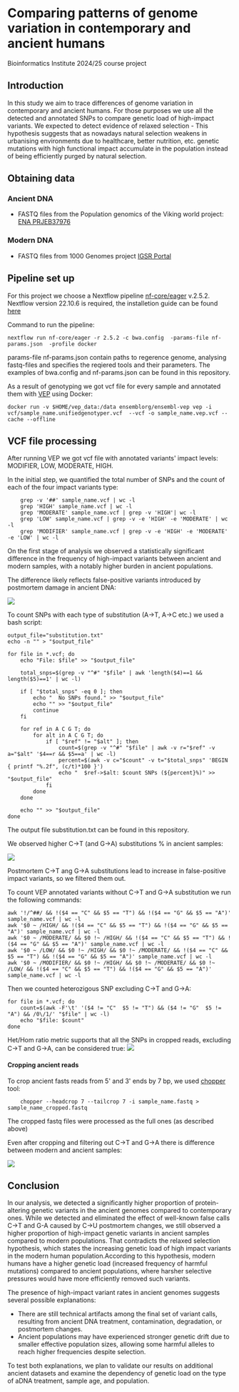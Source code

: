 # Comparing patterns of genome variation in contemporary and ancient humans
Bioinformatics Institute 2024/25 course project

## Introduction

In this study we aim to trace differences of genome variation in contemporary and ancient humans. For those purposes we use all the detected and annotated SNPs to compare genetic load of high-impact variants. We expected to detect evidence of relaxed selection -  This hypothesis suggests that as nowadays natural selection weakens in urbanising environments due to healthcare, better nutrition, etc. genetic mutations  with high functional impact accumulate in the population instead of being efficiently purged by natural selection.

## Obtaining data

### Ancient DNA
- FASTQ files from the Population genomics of the Viking world project: [ENA PRJEB37976](https://www.ebi.ac.uk/ena/browser/view/PRJEB37976)
### Modern DNA
- FASTQ files from 1000 Genomes project [IGSR Portal](https://www.internationalgenome.org/data-portal/sample)

## Pipeline set up

For this project we choose a Nextflow pipeline [nf-core/eager](https://nf-co.re/eager/2.5.2) v.2.5.2.
Nextflow version 22.10.6 is required, the installetion guide can be found [here](https://www.nextflow.io/docs/latest/install.html#installation.)

Command to run the pipeline:

    nextflow run nf-core/eager -r 2.5.2 -c bwa.config  -params-file nf-params.json  -profile docker

params-file nf-params.json contain paths to regerence genome, analysing fastq-files and specifies the reqiered tools and their parameters. The examples of bwa.config and nf-params.json can be found in this repository.

As a result of genotyping we got vcf file for every sample and annotated them with [VEP](https://www.ensembl.org/info/docs/tools/vep/script/vep_download.html#docker) using Docker:

    docker run -v $HOME/vep_data:/data ensemblorg/ensembl-vep vep -i vcf/sample_name.unifiedgenotyper.vcf  --vcf -o sample_name.vep.vcf --cache --offline

## VCF file processing

After running VEP we got vcf file with annotated variants' impact levels: MODIFIER, LOW, MODERATE, HIGH.

In the initial step, we quantified the total number of SNPs and the count of each of the four impact variants type:

        grep -v '##' sample_name.vcf | wc -l
        grep 'HIGH' sample_name.vcf | wc -l
        grep 'MODERATE' sample_name.vcf | grep -v 'HIGH'| wc -l
        grep 'LOW' sample_name.vcf | grep -v -e 'HIGH' -e 'MODERATE' | wc -l
        grep 'MODIFIER' sample_name.vcf | grep -v -e 'HIGH' -e 'MODERATE' -e 'LOW' | wc -l

On the first stage of analysis we observed a statistically significant difference in the frequency of high-impact variants between ancient and modern samples, with a notably higher burden in ancient populations.

The difference likely reflects false-positive variants introduced by postmortem damage in ancient DNA:


![](images/boxplots.png)

To count SNPs with each type of substitution (A->T, A->C etc.) we used a bash script:

    output_file="substitution.txt"
    echo -n "" > "$output_file"  

    for file in *.vcf; do
        echo "File: $file" >> "$output_file"
        
        total_snps=$(grep -v "^#" "$file" | awk 'length($4)==1 && length($5)==1' | wc -l)

        if [ "$total_snps" -eq 0 ]; then
            echo "  No SNPs found." >> "$output_file"
            echo "" >> "$output_file"
            continue
        fi

        for ref in A C G T; do
            for alt in A C G T; do
                if [ "$ref" != "$alt" ]; then
                    count=$(grep -v "^#" "$file" | awk -v r="$ref" -v a="$alt" '$4==r && $5==a' | wc -l)
                    percent=$(awk -v c="$count" -v t="$total_snps" 'BEGIN { printf "%.2f", (c/t)*100 }')
                    echo "  $ref->$alt: $count SNPs (${percent}%)" >> "$output_file"
                fi
            done
        done

        echo "" >> "$output_file"
    done

The output file substitution.txt can be found in this repository.

We observed higher C->T (and G->A) substitutions % in ancient samples: 

![](images/C-T_substitution_optimized.png)

Postmortem C->T ang G->A substitutions lead to increase in false-positive impact variants, so we filtered them out.

To count VEP annotated variants without C->T and G->A substitution we run the following commands:

    awk '!/^##/ && !($4 == "C" && $5 == "T") && !($4 == "G" && $5 == "A")' sample_name.vcf | wc -l
    awk '$0 ~ /HIGH/ && !($4 == "C" && $5 == "T") && !($4 == "G" && $5 == "A")' sample_name.vcf | wc -l
    awk '$0 ~ /MODERATE/ && $0 !~ /HIGH/ && !($4 == "C" && $5 == "T") && !($4 == "G" && $5 == "A")' sample_name.vcf | wc -l
    awk '$0 ~ /LOW/ && $0 !~ /HIGH/ && $0 !~ /MODERATE/ && !($4 == "C" && $5 == "T") && !($4 == "G" && $5 == "A")' sample_name.vcf | wc -l
    awk '$0 ~ /MODIFIER/ && $0 !~ /HIGH/ && $0 !~ /MODERATE/ && $0 !~ /LOW/ && !($4 == "C" && $5 == "T") && !($4 == "G" && $5 == "A")' sample_name.vcf | wc -l

Then we counted heterozigous SNP excluding C->T and G->A:

    for file in *.vcf; do
        count=$(awk -F'\t' '($4 != "C"  $5 != "T") && ($4 != "G"  $5 != "A") && /0\/1/' "$file" | wc -l)
        echo "$file: $count"
    done

Het/Hom ratio metric supports that all the SNPs in cropped reads, excluding C->T and G->A, can be considered true:
![](images/het_hom_comparison.png)

#### Сropping ancient reads

To crop ancient fasts reads from 5' and 3' ends by 7 bp, we used [chopper](https://github.com/wdecoster/chopper) tool:

        chopper --headcrop 7 --tailcrop 7 -i sample_name.fastq > sample_name_cropped.fastq

The cropped fastq files were processed as the full ones (as described above)

Even after cropping and filtering out C->T and G->A there is difference between modern and ancient samples:

![](variant_impact_comparison_95-100.png)


## Conclusion 

In our analysis, we detected a significantly higher proportion of protein-altering genetic variants in the ancient genomes compared to contemporary ones. While we detected and eliminated the effect of well-known false calls C->T and G-A caused by C->U postmortem changes, we still observed a higher proportion of high-impact genetic variants in ancient samples compared to modern populations. That contradicts the relaxed selection hypothesis, which states the  increasing genetic load of high impact variants in the modern human population.According to this hypothesis, modern humans have a higher genetic load (increased frequency of harmful mutations) compared to ancient populations, where harsher selective pressures would have more efficiently removed such variants. 

The presence of  high-impact variant rates in ancient genomes suggests several possible explanations:

- There are still technical artifacts among the final set of variant calls, resulting from ancient DNA treatment, contamination, degradation, or postmortem changes.
- Ancient populations may have experienced stronger genetic drift due to smaller effective population sizes, allowing some harmful alleles to reach higher frequencies despite selection.
  
To test both explanations, we plan to validate our results on additional ancient datasets and examine the dependency of genetic load on the type of aDNA treatment, sample age, and population.




